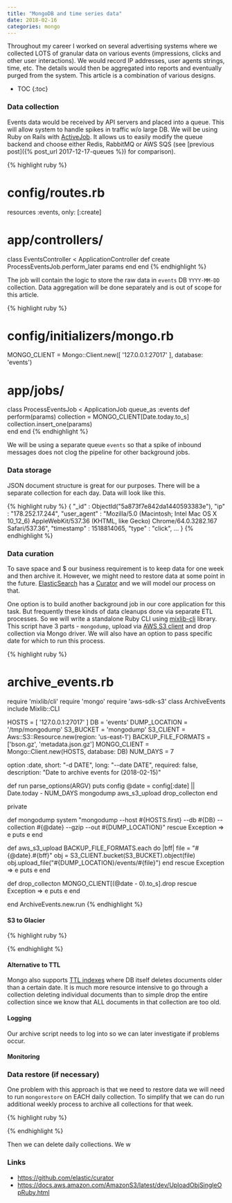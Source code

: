 ```yaml
---
title: "MongoDB and time series data"
date: 2018-02-16
categories: mongo
---
```


Throughout my career I worked on several advertising systems where we collected LOTS of granular data on various events (impressions, clicks and other user interactions).  We would record IP addresses, user agents strings, time, etc.  The details would then be aggregated into reports and eventually purged from the system.  This article is a combination of various designs.  

* TOC
{:toc}

### Data collection

Events data would be received by API servers and placed into a queue.  This will allow system to handle spikes in traffic w/o large DB.  We will be using Ruby on Rails with [ActiveJob](http://edgeguides.rubyonrails.org/active_job_basics.html).  It allows us to easily modify the queue backend and choose either Redis, RabbitMQ or AWS SQS (see [previous post]({% post_url 2017-12-17-queues %}) for comparison).  

{% highlight ruby %}
# config/routes.rb
resources :events, only: [:create]
# app/controllers/
class EventsController < ApplicationController
  def create
    ProcessEventsJob.perform_later params
  end
end
{% endhighlight %}

The job will contain the logic to store the raw data in `events` DB `YYYY-MM-DD` collection.  Data aggregation will be done separately and is out of scope for this article.  

{% highlight ruby %}
# config/initializers/mongo.rb
MONGO_CLIENT = Mongo::Client.new([ '127.0.0.1:27017' ], database: 'events')
# app/jobs/
class ProcessEventsJob < ApplicationJob
  queue_as :events
  def perform(params)
    collection = MONGO_CLIENT[Date.today.to_s]
    collection.insert_one(params)    
  end
end
{% endhighlight %}

We will be using a separate queue `events` so that a spike of inbound messages does not clog the pipeline for other background jobs.  

### Data storage

JSON document structure is great for our purposes.  There will be a separate collection for each day.  Data will look like this.  

{% highlight ruby %}
{
    "_id" : ObjectId("5a873f7e842da1440593383e"),
    "ip" : "178.252.17.244",
    "user_agent" : "Mozilla/5.0 (Macintosh; Intel Mac OS X 10_12_6) AppleWebKit/537.36 (KHTML, like Gecko) Chrome/64.0.3282.167 Safari/537.36",
    "timestamp" : 1518814065,
    "type" : "click",
    ...
}
{% endhighlight %}

### Data curation

To save space and $ our business requirement is to keep data for one week and then archive it.  However, we might need to restore data at some point in the future.  [ElasticSearch](https://www.elastic.co/) has a [Curator](https://www.elastic.co/guide/en/elasticsearch/client/curator/index.html) and we will model our process on that.  

One option is to build another background job in our core application for this task.  But frequently these kinds of data cleanups done via separate ETL processes.  So we will write a standalone Ruby CLI using [mixlib-cli](https://github.com/chef/mixlib-cli) library.  This script have 3 parts -  `mongodump`, upload via [AWS S3 client](https://docs.aws.amazon.com/sdk-for-ruby/v3/api/Aws/S3.html) and drop collection via Mongo driver.  We will also have an option to pass specific date for which to run this process.  

{% highlight ruby %}
# archive_events.rb
require 'mixlib/cli'
require 'mongo'
require 'aws-sdk-s3'
class ArchiveEvents
  include Mixlib::CLI

  HOSTS = [ '127.0.0.1:27017' ]
  DB = 'events'
  DUMP_LOCATION = '/tmp/mongodump'
  S3_BUCKET = 'mongodump'
  S3_CLIENT = Aws::S3::Resource.new(region: 'us-east-1')
  BACKUP_FILE_FORMATS = ['bson.gz', 'metadata.json.gz']
  MONGO_CLIENT = Mongo::Client.new(HOSTS, database: DB)
  NUM_DAYS = 7

  option :date,
    short:        "-d DATE",
    long:         "--date DATE",
    required:     false,
    description:  "Date to archive events for (2018-02-15)"

  def run
    parse_options(ARGV)
    puts config
    @date = config[:date] || Date.today - NUM_DAYS
    mongodump
    aws_s3_upload
    drop_collecton
  end

private

  def mongodump
    system "mongodump --host #{HOSTS.first} --db #{DB} --collection #{@date}
      --gzip --out #{DUMP_LOCATION}"
  rescue Exception => e
    puts e
  end

  def aws_s3_upload
    BACKUP_FILE_FORMATS.each do |bff|
      file = "#{@date}.#{bff}"
      obj = S3_CLIENT.bucket(S3_BUCKET).object(file)
      obj.upload_file("#{DUMP_LOCATION}/events/#{file}")
    end
  rescue Exception => e
    puts e
  end

  def drop_collecton
    MONGO_CLIENT[(@date - 0).to_s].drop
  rescue Exception => e
    puts e
  end

end
ArchiveEvents.new.run
{% endhighlight %}


#### S3 to Glacier


{% highlight ruby %}

{% endhighlight %}


#### Alternative to TTL

Mongo also supports [TTL indexes](https://docs.mongodb.com/manual/core/index-ttl/) where DB itself deletes documents older than a certain date.  It is much more resource intensive to go through a collection deleting individual documents than to simple drop the entire collection since we know that ALL documents in that collection are too old.  

#### Logging

Our archive script needs to log into so we can later investigate if problems occur.  


#### Monitoring


### Data restore (if necessary)

One problem with this approach is that we need to restore data we will need to run `mongorestore` on EACH daily collection.  To simplify that we can do run additional weekly process to archive all collections for that week.

{% highlight ruby %}

{% endhighlight %}


 Then we can delete daily collections.  We w

### Links

* https://github.com/elastic/curator
* https://docs.aws.amazon.com/AmazonS3/latest/dev/UploadObjSingleOpRuby.html
